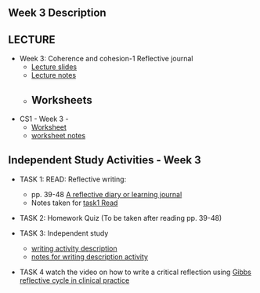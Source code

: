 ## Week 3 Description
## LECTURE
- Week 3: Coherence and cohesion-1 Reflective journal
  - [Lecture slides](/csweek3description/materials/CS1Week3DescriptionCoherenceStudents.pptx)
  - [Lecture notes](/csweek3description/materials/CS1Week3DescriptionCoherenceStudents.md) 
  - ## Worksheets
 -  CS1 - Week 3 - 
    -  [Worksheet](/csweek3description/materials/CS1Week3worksheetStudents.docx) 
    -  [worksheet notes](/csweek3description/materials/CS1Week3worksheetStudents.md)
## Independent Study Activities - Week 3
- TASK 1: READ: Reflective writing: 
  - pp. 39-48 [ A reflective diary or learning journal](/csweek3description/materials/CS1Week3Kortextreading.pdf) 
  - Notes taken for [task1 Read](/csweek3description/materials/CS1Week3Kortextreading.md)
- TASK 2: Homework Quiz (To be taken after reading pp. 39-48) 
- TASK 3: Independent study
  -  [writing activity description](/csweek3description/materials/IndependentstudyWeek3writingactivity.docx)
  -  [notes for writing description activity](/csweek3description/materials/)

- TASK 4 watch the video on how to write a critical reflection using [Gibbs reflective cycle in clinical practice](https://youtu.be/jhC52_dZYyA)

